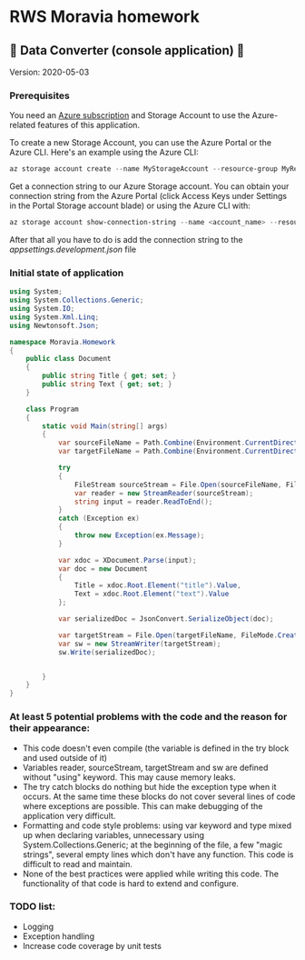 # RWS Moravia homework 
## :bug: Data Converter (console application) :bug:
Version: 2020-05-03
### Prerequisites

You need an [Azure subscription][azure_sub] and
Storage Account to use the Azure-related features of this application.

To create a new Storage Account, you can use the Azure Portal or the Azure CLI.
Here's an example using the Azure CLI:

```Powershell
az storage account create --name MyStorageAccount --resource-group MyResourceGroup --location westus --sku Standard_LRS
```

Get a connection string to our Azure Storage account.  You can
obtain your connection string from the Azure Portal (click
Access Keys under Settings in the Portal Storage account blade)
or using the Azure CLI with:

```Powershell
az storage account show-connection-string --name <account_name> --resource-group <resource_group>
```

After that all you have to do is add the connection string to the *appsettings.development.json* file

[azure_sub]: https://azure.microsoft.com/

### Initial state of application

```c#
using System;
using System.Collections.Generic;
using System.IO;
using System.Xml.Linq;
using Newtonsoft.Json;

namespace Moravia.Homework
{
    public class Document
    {
        public string Title { get; set; }
        public string Text { get; set; }
    }

    class Program
    {
        static void Main(string[] args)
        {
            var sourceFileName = Path.Combine(Environment.CurrentDirectory, "..\\..\\..\\Source Files\\Document1.xml");
            var targetFileName = Path.Combine(Environment.CurrentDirectory, "..\\..\\..\\Target Files\\Document1.json");

            try
            {
                FileStream sourceStream = File.Open(sourceFileName, FileMode.Open);
                var reader = new StreamReader(sourceStream);
                string input = reader.ReadToEnd();
            }
            catch (Exception ex)
            {
                throw new Exception(ex.Message);
            }

            var xdoc = XDocument.Parse(input);
            var doc = new Document
            {
                Title = xdoc.Root.Element("title").Value,
                Text = xdoc.Root.Element("text").Value
            };

            var serializedDoc = JsonConvert.SerializeObject(doc);

            var targetStream = File.Open(targetFileName, FileMode.Create, FileAccess.Write);
            var sw = new StreamWriter(targetStream);
            sw.Write(serializedDoc);


        }
    }
}
```
### At least 5 potential problems with the code and the reason for their appearance:

- This code doesn't even compile (the variable is defined in the try block and used outside of it)
- Variables reader, sourceStream, targetStream and sw are defined without "using" keyword. 
  This may cause memory leaks.
- The try catch blocks do nothing but hide the exception type when it occurs.
  At the same time these blocks do not cover several lines of code where exceptions are possible.
  This can make debugging of the application very difficult.
- Formatting and code style problems: using var keyword and type mixed up when declaring variables, 
  unnecessary using System.Collections.Generic; at the beginning of the file, 
  a few "magic strings", several empty lines which don't have any function. 
  This code is difficult to read and maintain.
- None of the best practices were applied while writing this code. 
  The functionality of that code is hard to extend and configure.
  

### TODO list:
- Logging
- Exception handling
- Increase code coverage by unit tests


